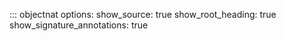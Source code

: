 ::: objectnat
    options:
        show_source: true 
        show_root_heading: true 
        show_signature_annotations: true
